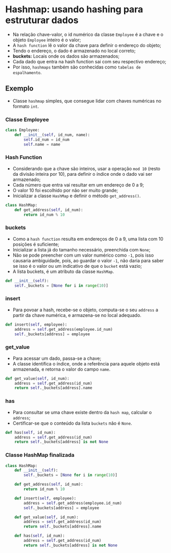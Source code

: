 # Hashmap: usando hashing para estruturar dados

* Na relação chave-valor, o id numérico da classe `Employee` é a chave e o objeto `Employee` inteiro é o valor;
* A `hash function` lê o valor da chave para definir o endereço do objeto;
* Tendo o endereço, o dado é armazenado no local correto;
* **buckets:** Locais onde os dados são armazenados;
* Cada dado que entra na hash function sai com seu respectivo endereço;
* Por isso, `hashmaps` também são conhecidas como `tabelas de espalhamento`.

## Exemplo

* Classe `hashmap` simples, que consegue lidar com chaves numéricas no formato `int`.

### Classe Employee

~~~py
class Employee:
    def __init__(self, id_num, name):
        self.id_num = id_num
        self.name = name
~~~

### Hash Function

* Considerando que a chave são inteiros, usar a operação `mod 10` (resto da divisão inteira por 10), para definir o índice onde o dado vai ser armazenado;
* Cada número que entra vai resultar em um endereço de 0 a 9;
* O valor 10 foi escolhido por não ser muito grande;
* Inicializar a classe `HashMap` e definir o método `get_address()`.

~~~py
class HashMap:
    def get_address(self, id_num):
        return id_num % 10
~~~

### buckets

* Como a `hash function` resulta em endereços de 0 a 9, uma lista com 10 posições é suficiente;
* Inicializar a lista já do tamanho necessário, preenchida com `None`;
* Não se pode preencher com um valor numérico como `-1`, pois isso causaria ambiguidade, pois, ao guardar o valor `-1`, não daria para saber se isso é o valor ou um indicativo de que o `bucket` está vazio;
* A lista buckets, é um atributo da classe `HashMap`.

~~~py
def __init__(self):
    self._buckets = [None for i in range(10)]
~~~

### insert

* Para povoar a hash, recebe-se o objeto, computa-se o seu `address` a partir da chave numérica, e armazena-se no local adequado.

~~~py
def insert(self, employee):
    address = self.get_address(employee.id_num)
    self._buckets[address] = employee
~~~

### get_value

* Para acessar um dado, passa-se a chave;
* A classe identifica o índice, onde a referência para aquele objeto está armazenada, e retorna o valor do campo `name`.

~~~py
def get_value(self, id_num):
    address = self.get_address(id_num)
    return self._buckets[address].name
~~~

### has

* Para consultar se uma chave existe dentro da `hash map`, calcular o `address`;
* Certificar-se que o conteúdo da lista `buckets` não é `None`.

~~~py
def has(self, id_num):
    address = self.get_address(id_num)
    return self._buckets[address] is not None
~~~

### Classe HashMap finalizada

~~~py
class HashMap:
    def __init__(self):
        self._buckets = [None for i in range(10)]

    def get_address(self, id_num):
        return id_num % 10

    def insert(self, employee):
        address = self.get_address(employee.id_num)
        self._buckets[address] = employee

    def get_value(self, id_num):
        address = self.get_address(id_num)
        return self._buckets[address].name

    def has(self, id_num):
        address = self.get_address(id_num)
        return self._buckets[address] is not None
~~~

